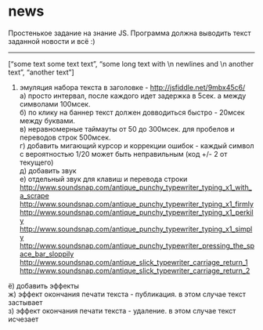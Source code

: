 
news
====
Простенькое задание на знание JS. Программа должна выводить текст заданной новости и всё :) 
_____________________________________

[“some text some text text”, “some long text with \n newlines and \n another text”, “another text”]<br>
1) эмуляция набора текста в заголовке - http://jsfiddle.net/9mbx45c6/ <br>
а) просто интервал, после каждого идет задержка в 5сек. а между символами 100мсек. <br>
б) по клику на баннер текст должен довводиться быстро - 20мсек между буквами. <br>
в) неравномерные таймауты от 50 до 300мсек. для пробелов и переводов строк 500мсек. <br>
г) добавить мигающий курсор и коррекции ошибок - каждый символ с вероятностью 1/20 может быть неправильным (код +/- 2 от текущего) <br>
д) добавить звук <br>
е) отдельный звук для клавиш и перевода строки <br>
http://www.soundsnap.com/antique_punchy_typewriter_typing_x1_with_a_scrape
http://www.soundsnap.com/antique_punchy_typewriter_typing_x1_firmly
http://www.soundsnap.com/antique_punchy_typewriter_typing_x1_perkily
http://www.soundsnap.com/antique_punchy_typewriter_typing_x1_simply
http://www.soundsnap.com/antique_punchy_typewriter_pressing_the_space_bar_sloppily
http://www.soundsnap.com/antique_slick_typewriter_carriage_return_1
http://www.soundsnap.com/antique_slick_typewriter_carriage_return_2 <br>

ё) добавить эффекты <br>
ж) эффект окончания печати текста - публикация. в этом случае текст застывает <br>
з) эффект окончания печати текста - удаление. в этом случае текст исчезает <br>
